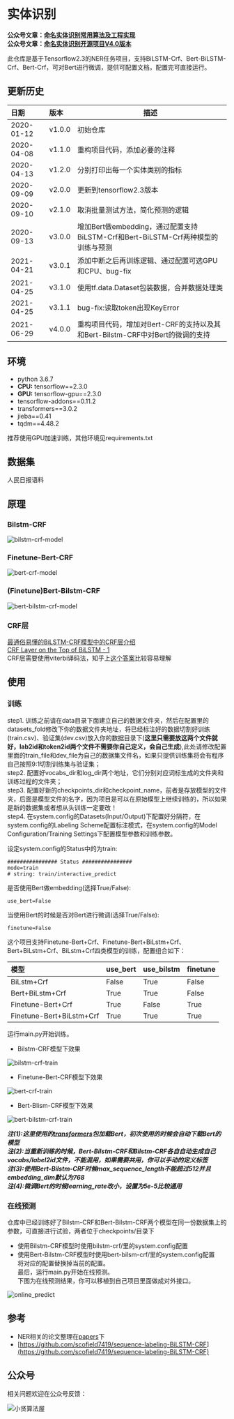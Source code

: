 # 实体识别

**公众号文章：[命名实体识别常用算法及工程实现](https://mp.weixin.qq.com/s/KNNw9JUZxXljE87vVgW5Yg)**  
**公众号文章：[命名实体识别开源项目V4.0版本](https://mp.weixin.qq.com/s/oWHFdcBdVsifvuEyr_ruPQ)**  

此仓库是基于Tensorflow2.3的NER任务项目，支持BiLSTM-Crf、Bert-BiLSTM-Crf、Bert-Crf，可对Bert进行微调，提供可配置文档，配置完可直接运行。

## 更新历史
日期|版本|描述
:---|:---|---
2020-01-12|v1.0.0|初始仓库
2020-04-08|v1.1.0|重构项目代码，添加必要的注释
2020-04-13|v1.2.0|分别打印出每一个实体类别的指标
2020-09-09|v2.0.0|更新到tensorflow2.3版本
2020-09-10|v2.1.0|取消批量测试方法，简化预测的逻辑
2020-09-13|v3.0.0|增加Bert做embedding，通过配置支持BiLSTM-Crf和Bert-BiLSTM-Crf两种模型的训练与预测
2021-04-21|v3.0.1|添加中断之后再训练逻辑、通过配置可选GPU和CPU、bug-fix
2021-04-25|v3.1.0|使用tf.data.Dataset包装数据，合并数据处理类
2021-04-25|v3.1.1|bug-fix:读取token出现KeyError
2021-06-29|v4.0.0|重构项目代码，增加对Bert-CRF的支持以及其和Bert-Bilstm-CRF中对Bert的微调的支持

## 环境
* python 3.6.7
* **CPU:** tensorflow==2.3.0
* **GPU:** tensorflow-gpu==2.3.0
* tensorflow-addons==0.11.2
* transformers==3.0.2
* jieba==0.41
* tqdm==4.48.2

推荐使用GPU加速训练，其他环境见requirements.txt

## 数据集
人民日报语料

## 原理 
### Bilstm-CRF

![bilstm-crf-model](https://img-blog.csdnimg.cn/20210629194609507.png) 

### Finetune-Bert-CRF

![bert-crf-model](https://img-blog.csdnimg.cn/20210629194710746.png) 

### (Finetune)Bert-Bilstm-CRF

![bert-bilstm-crf-model](https://img-blog.csdnimg.cn/20210629194719983.png) 

 
### CRF层
[最通俗易懂的BiLSTM-CRF模型中的CRF层介绍](https://zhuanlan.zhihu.com/p/44042528)  
[CRF Layer on the Top of BiLSTM - 1](https://createmomo.github.io/2017/09/12/CRF_Layer_on_the_Top_of_BiLSTM_1/)  
CRF层需要使用viterbi译码法，知乎上[这个答案](https://www.zhihu.com/question/20136144)比较容易理解    

## 使用
### 训练
step1. 训练之前请在data目录下面建立自己的数据文件夹，然后在配置里的datasets_fold修改下你的数据文件夹地址，将已经标注好的数据切割好训练(train.csv)、验证集(dev.csv)放入你的数据目录下(**这里只需要放这两个文件就好，lab2id和token2id两个文件不需要你自己定义，会自己生成**),此处请修改配置里面的train_file和dev_file为自己的数据集文件名，如果只提供训练集将会有程序自己按照9:1切割训练集与验证集；  
step2. 配置好vocabs_dir和log_dir两个地址，它们分别对应词标生成的文件夹和训练过程的文件夹；  
step3. 配置好新的checkpoints_dir和checkpoint_name，前者是存放模型的文件夹，后面是模型文件的名字，因为项目是可以在原始模型上继续训练的，所以如果是新的数据集或者想从头训练一定要改！  
step4. 在system.config的Datasets(Input/Output)下配置好分隔符，在system.config的Labeling Scheme配置标注模式，在system.config的Model Configuration/Training Settings下配置模型参数和训练参数。  

设定system.config的Status中的为train:
```
################ Status ################
mode=train
# string: train/interactive_predict
```

是否使用Bert做embedding(选择True/False):
```
use_bert=False
```

当使用Bert的时候是否对Bert进行微调(选择True/False):
```
finetune=False
```

这个项目支持Finetune-Bert+Crf、Finetune-Bert+BiLstm+Crf、Bert+BiLstm+Crf、BiLstm+Crf四类模型的训练，配置组合如下：  

模型|use_bert|use_bilstm|finetune|
:---|:---|:---|---
BiLstm+Crf|False|True|False
Bert+BiLstm+Crf|True|True|False
Finetune-Bert+Crf|True|False|True
Finetune-Bert+BiLstm+Crf|True|True|True

  
运行main.py开始训练。  

* Bilstm-CRF模型下效果

![bilstm-crf-train](https://img-blog.csdnimg.cn/2020091319580672.png)  

* Finetune-Bert-CRF模型下效果

![bert-crf-train](https://img-blog.csdnimg.cn/20210701175300657.png)  

* Bert-Blism-CRF模型下效果

![bert-bilstm-crf-train](https://img-blog.csdnimg.cn/20200913200450351.png)  

***注(1):这里使用的[transformers](https://github.com/huggingface/transformers)包加载Bert，初次使用的时候会自动下载Bert的模型***  
***注(2):当重新训练的时候，Bert-Bilstm-CRF和Bilstm-CRF各自自动生成自己vocabs/label2id文件，不能混用，如果需要共用，你可以手动的定义标签***   
***注(3):使用Bert-Bilstm-CRF时候max_sequence_length不能超过512并且embedding_dim默认为768***  
***注(4):微调Bert的时候learning_rate改小，设置为5e-5比较通用***

### 在线预测
仓库中已经训练好了Bilstm-CRF和Bert-Bilstm-CRF两个模型在同一份数据集上的参数，可直接进行试验，两者位于checkpoints/目录下  
* 使用Bilstm-CRF模型时使用bilstm-crf/里的system.config配置
* 使用Bert-Bilstm-CRF模型时使用bert-bilsm-crf/里的system.config配置   
将对应的配置替换掉当前的配置。  
最后，运行main.py开始在线预测。   
下图为在线预测结果，你可以移植到自己项目里面做成对外接口。    

![online_predict](https://img-blog.csdnimg.cn/202009131958050.png)  

## 参考
+ NER相关的论文整理在[papers](papers)下
+ [https://github.com/scofield7419/sequence-labeling-BiLSTM-CRF](https://github.com/scofield7419/sequence-labeling-BiLSTM-CRF)

## 公众号
相关问题欢迎在公众号反馈：  

![小贤算法屋](https://img-blog.csdnimg.cn/20210427094903895.jpg)

